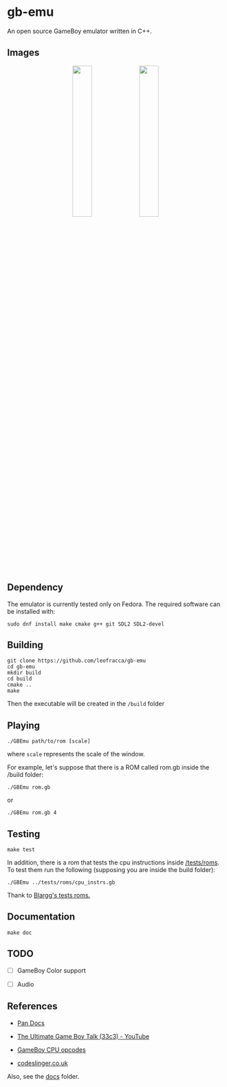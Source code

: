 # gb-emu

An open source GameBoy emulator written in C++.

## Images

<p align='center'>
  <img src='https://github.com/leofracca/gb-emu/blob/main/images/poke_homescreen.png' width='30%'/>
  <img src='https://github.com/leofracca/gb-emu/blob/main/images/poke_battle.png' width='30%'/>
</p>


## Dependency

The emulator is currently tested only on Fedora. The required software can be installed with:

```shell
sudo dnf install make cmake g++ git SDL2 SDL2-devel
```

## Building

```shell
git clone https://github.com/leofracca/gb-emu
cd gb-emu
mkdir build
cd build
cmake ..
make
```

Then the executable will be created in the `/build` folder

## Playing

```shell
./GBEmu path/to/rom [scale]
```

where `scale` represents the scale of the window.

For example, let's suppose that there is a ROM called rom.gb inside the /build folder:

```shell
./GBEmu rom.gb
```

or

```shell
./GBEmu rom.gb 4
```

## Testing

```shell
make test
```

In addition, there is a rom that tests the cpu instructions inside [/tests/roms](tests/roms).
To test them run the following (supposing you are inside the build folder):

```shell
./GBEmu ../tests/roms/cpu_instrs.gb
```

Thank to [Blargg's tests roms.](https://github.com/retrio/gb-test-roms)

## Documentation

```shell
make doc
```

## TODO

- [ ] GameBoy Color support

- [ ] Audio

## References

- [Pan Docs](https://gbdev.io/pandocs/)

- [The Ultimate Game Boy Talk (33c3) - YouTube](https://www.youtube.com/watch?v=HyzD8pNlpwI)

- [GameBoy CPU opcodes](https://www.pastraiser.com/cpu/gameboy/gameboy_opcodes.html)

- [codeslinger.co.uk](http://www.codeslinger.co.uk/pages/projects/gameboy.html)

Also, see the [docs](docs) folder.
